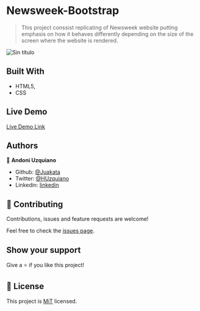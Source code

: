# Newsweek-Bootstrap

> This project conssist replicating of Newsweek website putting emphasis on how it behaves
differently depending on the size of the screen where the website is rendered.

![Sin título](https://user-images.githubusercontent.com/11781597/63105959-0e94fa00-bf3f-11e9-9c03-c2af78ebb4ac.png)

## Built With

- HTML5,
- CSS

## Live Demo

[Live Demo Link](https://raw.githack.com/Juakata/Apple-Website/master/index.html)

## Authors

👤 **Andoni Uzquiano**

- Github: [@Juakata](https://github.com/Juakata)
- Twitter: [@HUzquiano](https://twitter.com/HUzquiano)
- Linkedin: [linkedin](https://www.linkedin.com/in/andoni-uzquiano-31304818a/)

## 🤝 Contributing

Contributions, issues and feature requests are welcome!

Feel free to check the [issues page](https://github.com/Juakata/Newsweek-Bootstrap/issues).

## Show your support

Give a ⭐️ if you like this project!

## 📝 License

This project is [MiT](https://opensource.org/licenses/MIT) licensed.

